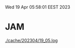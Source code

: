 Wed 19 Apr 05:58:01 EEST 2023
# JAM
<a href='./cache/202304/19_05.log'>./cache/202304/19_05.log</a>
